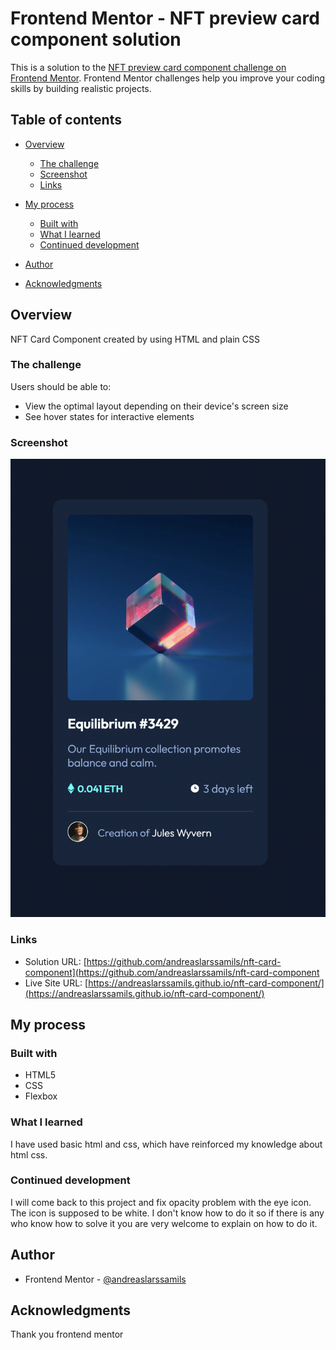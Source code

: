 # Frontend Mentor - NFT preview card component solution

This is a solution to the [NFT preview card component challenge on Frontend Mentor](https://www.frontendmentor.io/challenges/nft-preview-card-component-SbdUL_w0U). Frontend Mentor challenges help you improve your coding skills by building realistic projects.

## Table of contents

- [Overview](#overview)
  - [The challenge](#the-challenge)
  - [Screenshot](#screenshot)
  - [Links](#links)
- [My process](#my-process)

  - [Built with](#built-with)
  - [What I learned](#what-i-learned)
  - [Continued development](#continued-development)

- [Author](#author)
- [Acknowledgments](#acknowledgments)

## Overview

NFT Card Component created by using HTML and plain CSS

### The challenge

Users should be able to:

- View the optimal layout depending on their device's screen size
- See hover states for interactive elements

### Screenshot

![](./images/screenshot.png)

### Links

- Solution URL: [https://github.com/andreaslarssamils/nft-card-component](https://github.com/andreaslarssamils/nft-card-component
- Live Site URL: [https://andreaslarssamils.github.io/nft-card-component/](https://andreaslarssamils.github.io/nft-card-component/)

## My process

### Built with

- HTML5
- CSS
- Flexbox

### What I learned

I have used basic html and css, which have reinforced my knowledge about html css.

### Continued development

I will come back to this project and fix opacity problem with the eye icon. The icon is supposed to be white. I don't know how to do it so if there is any who know how to solve it you are very welcome to explain on how to do it.

## Author

- Frontend Mentor - [@andreaslarssamils](https://www.frontendmentor.io/profile/andreaslarssamils)

## Acknowledgments

Thank you frontend mentor
